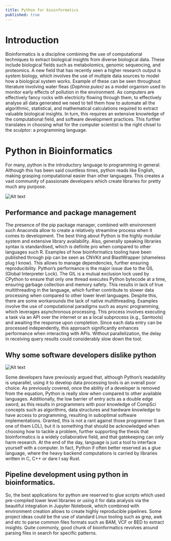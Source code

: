 ```yaml
---
title: Python for bioinformatics
published: true
---
```


# [](#header-1)Introduction

Bioinformatics is a discipline combining the use of computational techniques to extract biological insights from diverse biological data. These include biological fields such as metabolomics, genomic sequencing, and proteomics. A new field that has recently seen a higher research output is system biology, which involves the use of multiple data sources to model how a biological system works. Example of these can be seen throughout literature involving water fleas (*Daphnia pulex)* as a model organism used to monitor early effects of pollution in the environment. As computers are effectively fancy rocks with electricity flowing through them, to effectively analyse all data generated we need to tell them how to automate all the algorithmic, statistical, and mathematical calculations required to extract valuable biological insights. In turn, this requires an extensive knowledge of the computational field, and software development practices. This further translates in choosing what for the computer scientist is the right chisel to the sculptor: a programming language.


# [](#header-1)Python in Bioinformatics

For many, python is the introductory language to programming in general. Although this has been said countless times, python reads like English, making grasping computational easier than other languages. This creates a vast community of passionate developers which create libraries for pretty much any purpose.

![Alt text](src="https://raw.githubusercontent.com/marcellobeltrami/marcellomics/main/_posts/post-assets/2025-11-01/TimeOfExecutions.png" "Time of execution principles")

## [](#header-2) Performance and package management

The presence of the pip package manager, combined with environment such Anaconda allow to create a relatively streamline process when it comes to development. The best thing about Python is the highly modular system and extensive library availability. Also, generally speaking libraries syntax is standardised, which is definite pro when compared to other languages such R. Examples of how bioinformatics tooling have been published through pip can be seen as CNVKit and BlastWrapper (shameless plug I know). This allows to manage dependencies, further ensuring reproducibility. Python’s performance is the major issue due to the GIL (Global Interpreter Lock). The GIL is a mutual exclusion lock used by CPython to ensure that only one thread executes Python bytecode at a time, ensuring garbage collection and memory safety. This results in lack of true multithreading in the language, which further contribute to slower data processing when compared to other lower level languages. Despite this, there are some workarounds the lack of native multithreading. Examples involve the use of computational paradigms such as async programming, which leverages asynchronous processing. This process involves executing a task via an API over the internet or as a local subprocess (e.g., Samtools) and awaiting the response upon completion. Since each data entry can be processed independently, this approach significantly enhances performance when interacting with APIs. Without parallelization, the delay in receiving query results could considerably slow down the tool.

## [](#header-2) Why some software developers dislike python

![Alt text](src="https://raw.githubusercontent.com/marcellobeltrami/marcellomics/main/_posts/post-assets/2025-11-01/Rust_vs_python.svg" "Rust vs Python")


Some developers have previously argued that, although Python’s readability is unparallel, using it to develop data processing tools is an overall poor choice. As previously covered, once the ability of a developer is removed from the equation, Python is really slow when compared to other available languages. Additionally, the low barrier of entry acts as a double edge sword, as this results in programmers with poor knowledge of CompSci concepts such as algorithms, data structures and hardware knowledge to have access to programming, resulting in suboptimal software implementations. Granted, this is not a rant against those programmer (I am one of them LOL), but it is something that should be acknowledged when choosing how to tackle a problem, further supporting the thesis that bioinformatics is a widely collaborative field, and that gatekeeping can only harm research. At the end of the day, language is just a tool to interface yourself with a computer. In fact, Python if often better reserved as a glue language, where the heavy backend computations is carried by libraries written in C, C++ or dare I say Rust.


## [](#header-2)Pipeline development using python in bioinformatics.

So, the best applications for python are reserved to glue scripts which used pre-compiled lower level libraries or using it for data analysis via the beautiful integration in Jupyter Notebook, which combined with environment creation allows to create highly reproducible pipelines. Some project ideas could be the use of standard Linux tooling such as grep, awk and etc to parse common files formats such as BAM, VCF or BED to extract insights. Quite commonly, good chunk of bioinformatics revolves around parsing files in search for specific patterns.
